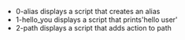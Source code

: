 - 0-alias displays a script that creates an alias
- 1-hello_you displays a script that prints'hello user'
- 2-path displays a script that adds action to path

